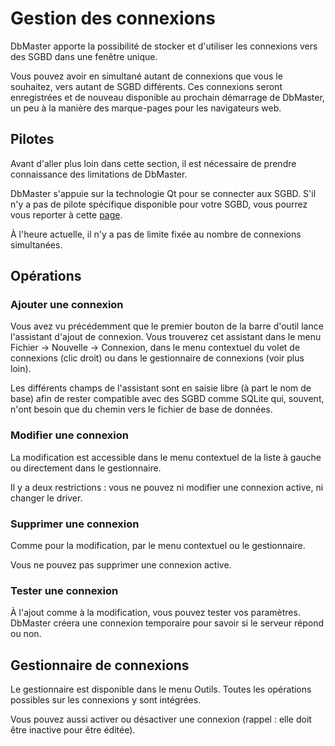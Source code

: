 Gestion des connexions
======================

DbMaster apporte la possibilité de stocker et d'utiliser les connexions vers des SGBD dans une fenêtre unique.

Vous pouvez avoir en simultané autant de connexions que vous le souhaitez, vers autant de SGBD différents. Ces connexions seront enregistrées et de nouveau disponible au prochain démarrage de DbMaster, un peu à la manière des marque-pages pour les navigateurs web.


Pilotes
-------

Avant d'aller plus loin dans cette section, il est nécessaire de prendre connaissance des limitations de DbMaster.

DbMaster s'appuie sur la technologie Qt pour se connecter aux SGBD. S'il n'y a pas de pilote spécifique disponible pour votre SGBD, vous pourrez vous reporter à cette [page](http://doc.qt.nokia.com/4.7/sql-driver.html).

À l'heure actuelle, il n'y a pas de limite fixée au nombre de connexions simultanées.


Opérations
----------


### Ajouter une connexion ###

Vous avez vu précédemment que le premier bouton de la barre d'outil lance l'assistant d'ajout de connexion. Vous trouverez cet assistant dans le menu Fichier → Nouvelle → Connexion, dans le menu contextuel du volet de connexions (clic droit) ou dans le gestionnaire de connexions (voir plus loin).

Les différents champs de l'assistant sont en saisie libre (à part le nom de base) afin de rester compatible avec des SGBD comme SQLite qui, souvent, n'ont besoin que du chemin vers le fichier de base de données.


### Modifier une connexion ###

La modification est accessible dans le menu contextuel de la liste à gauche ou directement dans le gestionnaire.

Il y a deux restrictions : vous ne pouvez ni modifier une connexion active, ni changer le driver.


### Supprimer une connexion ###

Comme pour la modification, par le menu contextuel ou le gestionnaire.

Vous ne pouvez pas supprimer une connexion active.


### Tester une connexion ###

À l'ajout comme à la modification, vous pouvez tester vos paramètres. DbMaster créera une connexion temporaire pour savoir si le serveur répond ou non.


Gestionnaire de connexions
--------------------------

Le gestionnaire est disponible dans le menu Outils. Toutes les opérations possibles sur les connexions y sont intégrées.

Vous pouvez aussi activer ou désactiver une connexion (rappel : elle doit être inactive pour être éditée).
